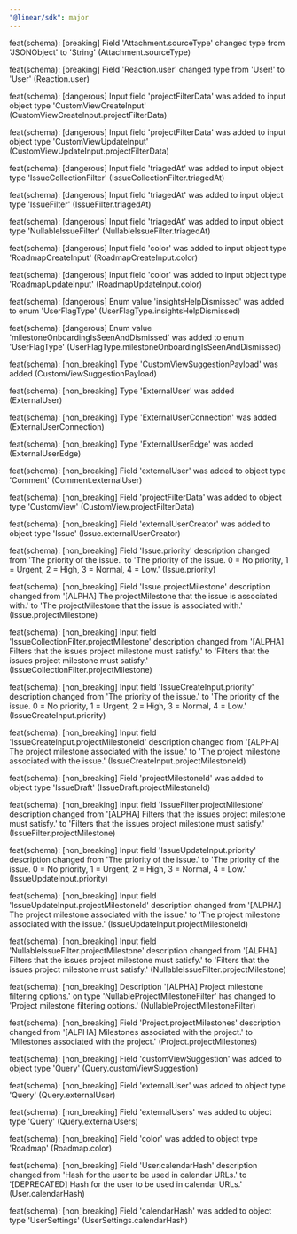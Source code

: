 ```yaml
---
"@linear/sdk": major
---
```



feat(schema): [breaking] Field 'Attachment.sourceType' changed type from 'JSONObject' to 'String' (Attachment.sourceType)

feat(schema): [breaking] Field 'Reaction.user' changed type from 'User!' to 'User' (Reaction.user)

feat(schema): [dangerous] Input field 'projectFilterData' was added to input object type 'CustomViewCreateInput' (CustomViewCreateInput.projectFilterData)

feat(schema): [dangerous] Input field 'projectFilterData' was added to input object type 'CustomViewUpdateInput' (CustomViewUpdateInput.projectFilterData)

feat(schema): [dangerous] Input field 'triagedAt' was added to input object type 'IssueCollectionFilter' (IssueCollectionFilter.triagedAt)

feat(schema): [dangerous] Input field 'triagedAt' was added to input object type 'IssueFilter' (IssueFilter.triagedAt)

feat(schema): [dangerous] Input field 'triagedAt' was added to input object type 'NullableIssueFilter' (NullableIssueFilter.triagedAt)

feat(schema): [dangerous] Input field 'color' was added to input object type 'RoadmapCreateInput' (RoadmapCreateInput.color)

feat(schema): [dangerous] Input field 'color' was added to input object type 'RoadmapUpdateInput' (RoadmapUpdateInput.color)

feat(schema): [dangerous] Enum value 'insightsHelpDismissed' was added to enum 'UserFlagType' (UserFlagType.insightsHelpDismissed)

feat(schema): [dangerous] Enum value 'milestoneOnboardingIsSeenAndDismissed' was added to enum 'UserFlagType' (UserFlagType.milestoneOnboardingIsSeenAndDismissed)

feat(schema): [non_breaking] Type 'CustomViewSuggestionPayload' was added (CustomViewSuggestionPayload)

feat(schema): [non_breaking] Type 'ExternalUser' was added (ExternalUser)

feat(schema): [non_breaking] Type 'ExternalUserConnection' was added (ExternalUserConnection)

feat(schema): [non_breaking] Type 'ExternalUserEdge' was added (ExternalUserEdge)

feat(schema): [non_breaking] Field 'externalUser' was added to object type 'Comment' (Comment.externalUser)

feat(schema): [non_breaking] Field 'projectFilterData' was added to object type 'CustomView' (CustomView.projectFilterData)

feat(schema): [non_breaking] Field 'externalUserCreator' was added to object type 'Issue' (Issue.externalUserCreator)

feat(schema): [non_breaking] Field 'Issue.priority' description changed from 'The priority of the issue.' to 'The priority of the issue. 0 = No priority, 1 = Urgent, 2 = High, 3 = Normal, 4 = Low.' (Issue.priority)

feat(schema): [non_breaking] Field 'Issue.projectMilestone' description changed from '[ALPHA] The projectMilestone that the issue is associated with.' to 'The projectMilestone that the issue is associated with.' (Issue.projectMilestone)

feat(schema): [non_breaking] Input field 'IssueCollectionFilter.projectMilestone' description changed from '[ALPHA] Filters that the issues project milestone must satisfy.' to 'Filters that the issues project milestone must satisfy.' (IssueCollectionFilter.projectMilestone)

feat(schema): [non_breaking] Input field 'IssueCreateInput.priority' description changed from 'The priority of the issue.' to 'The priority of the issue. 0 = No priority, 1 = Urgent, 2 = High, 3 = Normal, 4 = Low.' (IssueCreateInput.priority)

feat(schema): [non_breaking] Input field 'IssueCreateInput.projectMilestoneId' description changed from '[ALPHA] The project milestone associated with the issue.' to 'The project milestone associated with the issue.' (IssueCreateInput.projectMilestoneId)

feat(schema): [non_breaking] Field 'projectMilestoneId' was added to object type 'IssueDraft' (IssueDraft.projectMilestoneId)

feat(schema): [non_breaking] Input field 'IssueFilter.projectMilestone' description changed from '[ALPHA] Filters that the issues project milestone must satisfy.' to 'Filters that the issues project milestone must satisfy.' (IssueFilter.projectMilestone)

feat(schema): [non_breaking] Input field 'IssueUpdateInput.priority' description changed from 'The priority of the issue.' to 'The priority of the issue. 0 = No priority, 1 = Urgent, 2 = High, 3 = Normal, 4 = Low.' (IssueUpdateInput.priority)

feat(schema): [non_breaking] Input field 'IssueUpdateInput.projectMilestoneId' description changed from '[ALPHA] The project milestone associated with the issue.' to 'The project milestone associated with the issue.' (IssueUpdateInput.projectMilestoneId)

feat(schema): [non_breaking] Input field 'NullableIssueFilter.projectMilestone' description changed from '[ALPHA] Filters that the issues project milestone must satisfy.' to 'Filters that the issues project milestone must satisfy.' (NullableIssueFilter.projectMilestone)

feat(schema): [non_breaking] Description '[ALPHA] Project milestone filtering options.' on type 'NullableProjectMilestoneFilter' has changed to 'Project milestone filtering options.' (NullableProjectMilestoneFilter)

feat(schema): [non_breaking] Field 'Project.projectMilestones' description changed from '[ALPHA] Milestones associated with the project.' to 'Milestones associated with the project.' (Project.projectMilestones)

feat(schema): [non_breaking] Field 'customViewSuggestion' was added to object type 'Query' (Query.customViewSuggestion)

feat(schema): [non_breaking] Field 'externalUser' was added to object type 'Query' (Query.externalUser)

feat(schema): [non_breaking] Field 'externalUsers' was added to object type 'Query' (Query.externalUsers)

feat(schema): [non_breaking] Field 'color' was added to object type 'Roadmap' (Roadmap.color)

feat(schema): [non_breaking] Field 'User.calendarHash' description changed from 'Hash for the user to be used in calendar URLs.' to '[DEPRECATED] Hash for the user to be used in calendar URLs.' (User.calendarHash)

feat(schema): [non_breaking] Field 'calendarHash' was added to object type 'UserSettings' (UserSettings.calendarHash)